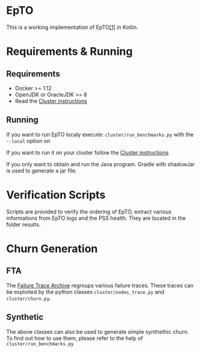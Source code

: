 # EpTO

This is a working implementation of EpTO[[1]](http://dl.acm.org/citation.cfm?id=2814804) in Kotlin.

# Requirements & Running

## Requirements
* Docker >= 1.12
* OpenJDK or OracleJDK >= 8
* Read the [Cluster instructions](https://github.com/jocelynthode/epto-neem/blob/master/cluster_instructions.md)

## Running
If you want to run EpTO localy execute: `cluster/run_benchmarks.py` with the `--local` option on

If you want to run it on your cluster follow the [Cluster instructions](https://github.com/jocelynthode/epto-neem/blob/master/cluster_instructions.md)

If you only want to obtain and run the Java program. Gradle with shadowJar is used to generate a jar file.

# Verification Scripts

Scripts are provided to verify the ordering of EpTO, extract various informations from EpTO logs and the PSS health. They are located in the folder results.

# Churn Generation

## FTA 
The [Failure Trace Archive](http://fta.scem.uws.edu.au) regroups various failure traces. These traces can be exploited by the python classes `cluster/nodes_trace.py` and `cluster/churn.py`.

## Synthetic 
The above classes can also be used to generate simple synthethic churn. To find out how to use them, please refer to the help of `cluster/run_benchmarks.py`
